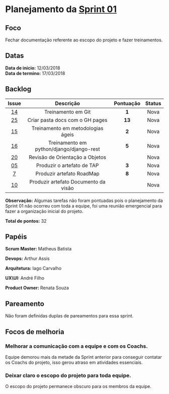 # Planejamento da [Sprint 01](https://github.com/fga-gpp-mds/2018.1-Grupo3/milestone/2)

## Foco
<p>Fechar documentação referente ao escopo do projeto e fazer treinamentos.</p>

## Datas
<b>Data de início:</b> 12/03/2018  
<b>Data de termino:</b> 17/03/2018

## Backlog

<table style="text-align:center">
  <thead>
    <tr>
      <th>Issue</th>
      <th>Descrição</th>
      <th>Pontuação</th>
      <th>Status</th>
    </tr>
  </thead>
  <tbody>
    <tr>
      <td>
        <a href="https://github.com/fga-gpp-mds/2018.1-TropicalHazards-BI/issues/14">14</a>
      </td>
      <td>Treinamento em Git</td>
      <td><b>1</b></td>
      <td>Nova</td>
    </tr>
    <tr>
      <td>
        <a href="https://github.com/fga-gpp-mds/2018.1-TropicalHazards-BI/issues/25">25</a>
      </td>
      <td>Criar pasta docs com o GH pages</td>
      <td><b>13</b></td>
      <td>Nova</td>
    </tr>
    <tr>
      <td>
        <a href="https://github.com/fga-gpp-mds/2018.1-TropicalHazards-BI/issues/15">15</a>
      </td>
      <td>Treinamento em metodologias ágeis</td>
      <td><b>2</b></td>
      <td>Nova</td>
    </tr>
    <tr>
      <td>
        <a href="https://github.com/fga-gpp-mds/2018.1-TropicalHazards-BI/issues/16">16</a>
      </td>
      <td>Treinamento em python/django/django-rest</td>
      <td><b>5</b></td>
      <td>Nova</td>
    </tr>
    <tr>
      <td>
        <a href="https://github.com/fga-gpp-mds/2018.1-TropicalHazards-BI/issues/20">20</a>
      </td>
      <td>Revisão de Orientação a Objetos</td>
      <td></td>
      <td>Nova</td>
    </tr>
    <tr>
      <td>
        <a href="https://github.com/fga-gpp-mds/2018.1-TropicalHazards-BI/issues/05">05</a>
      </td>
      <td>Produzir o artefato de TAP</td>
      <td><b>3</b></td>
      <td>Nova</td>
    </tr>
    <tr>
      <td>
        <a href="https://github.com/fga-gpp-mds/2018.1-TropicalHazards-BI/issues/7">7</a>
      </td>
      <td>Produzir artefato RoadMap</td>
      <td><b>8</b></td>
      <td>Nova</td>
    </tr>
    <tr>
      <td>
        <a href="https://github.com/fga-gpp-mds/2018.1-TropicalHazards-BI/issues/10">10</a>
      </td>
      <td>Produzir artefato Documento da visão</td>
      <td></td>
      <td>Nova</td>
    </tr>
  </tbody>
</table>

    
<b>Observação:</b> Algumas tarefas não foram pontuadas pois o planejamento da Sprint 01 não ocorreu com toda a equipe, foi uma reunião emergencial para fazer a organização inicial do projeto.

<b>Total de pontos:</b> 32

## Papéis
<b>Scrum Master:</b> Matheus Batista

<b>Devops:</b> Arthur Assis

<b>Arquitetura:</b> Iago Carvalho

<b>UX\UI:</b> André Filho

<b>Product Owner:</b> Renata Souza

## Pareamento

Não foram definidas duplas de pareamentos para essa sprint.

## Focos de melhoria

### Melhorar a comunicação com a equipe e com os Coachs.
Equipe demorou mais da metade da Sprint anterior para conseguir contatar os Coachs do projeto, isso gerou atraso em atividades essenciais.

### Deixar claro o escopo do projeto para toda equipe.
O escopo do projeto permanece obscuro para os membros da equipe.

